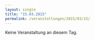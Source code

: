 ```yaml
---
layout: single
title: "15.03.2015"
permalink: /veranstaltungen/2015/03/15/
---
```


Keine Veranstaltung an diesem Tag.
